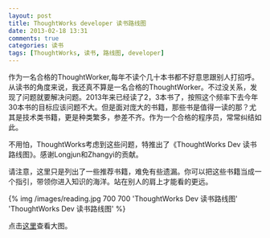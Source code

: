```yaml
---
layout: post
title: ThoughtWorks developer 读书路线图
date: 2013-02-18 13:31
comments: true
categories: 读书
tags: [ThoughtWorks, 读书, 路线图, developer]
---
```



作为一名合格的ThoughtWorker,每年不读个几十本书都不好意思跟别人打招呼。从读书的角度来说，我还真不算是一名合格的ThoughtWorker。不过没关系，发现了问题就要解决问题。2013年来已经读了2，3本书了，按照这个频率下去今年30本书的目标应该问题不大。但是面对庞大的书籍，那些书是值得一读的那？尤其是技术类书籍，更是种类繁多，参差不齐。作为一个合格的程序员，常常纠结如此。

不用怕，ThoughtWorks考虑到这些问题，特推出了《ThoughtWorks Dev 读书路线图》。感谢Longjun和Zhangyi的贡献。

请注意，这里只是列出了一些推荐书籍，难免有些遗漏。你可以把这些书籍当成一个指引，带领你进入知识的海洋。站在别人的肩上才能看的更远。

{% img /images/reading.jpg 700 700 'ThoughtWorks Dev 读书路线图' 'ThoughtWorks Dev 读书路线图' %}

点击[这里](/images/reading.jpg)查看大图。
